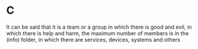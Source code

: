 # C
It can be said that it is a team or a group in which there is good and evil, in which there is help and harm, the maximum number of members is in the (info) folder, in which there are services, devices, systems and others
